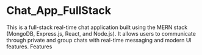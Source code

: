 # Chat_App_FullStack
 This is a full-stack real-time chat application built using the MERN stack (MongoDB, Express.js, React, and Node.js). It allows users to communicate through private and group chats with real-time messaging and modern UI features.  Features
